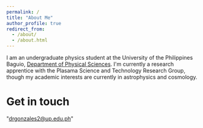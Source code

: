 ```yaml
---
permalink: /
title: "About Me"
author_profile: true
redirect_from: 
  - /about/
  - /about.html
---
```

I am an undergraduate physics student at the University of the Philippines Baguio, [Department of Physical Sciences](https://www.upb.edu.ph/department-of-physical-sciences/). I'm currently a research apprentice with the Plasama Science and Technology Research Group, though my academic interests are currently in astrophysics and cosmology.

Get in touch
======
"drgonzales2@up.edu.ph"
